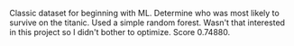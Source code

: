 Classic dataset for beginning with ML. Determine who was most likely to survive on the titanic. Used a simple random forest. Wasn't that interested in this project so I didn't bother to optimize. Score 0.74880.